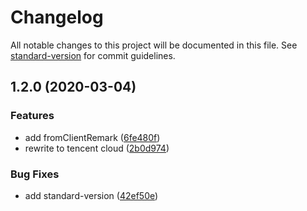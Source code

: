 # Changelog

All notable changes to this project will be documented in this file. See [standard-version](https://github.com/conventional-changelog/standard-version) for commit guidelines.

## 1.2.0 (2020-03-04)


### Features

* add fromClientRemark ([6fe480f](https://github.com/yugasun/chatapp/commit/6fe480f8fe6374cb2e7c463dfc21274bb37ac5d7))
* rewrite to tencent cloud ([2b0d974](https://github.com/yugasun/chatapp/commit/2b0d974db13b75f6eaba0021a4fe02ae12eeb10e))


### Bug Fixes

* add standard-version ([42ef50e](https://github.com/yugasun/chatapp/commit/42ef50eac7f80568498bf450d5befbad2cb095a1))
